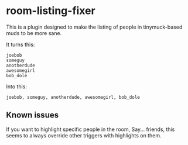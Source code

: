 room-listing-fixer
==================

This is a plugin designed to make the listing of people in tinymuck-based
muds to be more sane.

It turns this:

    joebob
    someguy
    anotherdude
    awesomegirl
    bob_dole


Into this:

    joebob, someguy, anotherdude, awesomegirl, bob_dole



Known issues
------------

If you want to highlight specific people in the room, Say... friends, this
seems to always override other triggers with highlights on them.